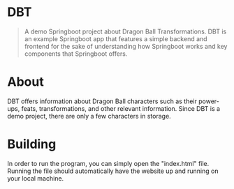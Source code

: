 # DBT
> A demo Springboot project about Dragon Ball Transformations.
DBT is an example Springboot app that features a simple backend and frontend
for the sake of understanding how Springboot works and key components that 
Springboot offers.

# About
DBT offers information about Dragon Ball characters such as their power-ups, feats, transformations, and other relevant information. Since DBT is a demo project, there are only a few characters in storage.

# Building
In order to run the program, you can simply open the "index.html" file. Running the file
should automatically have the website up and running on your local machine.